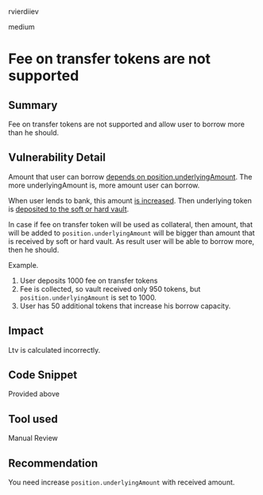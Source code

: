 rvierdiiev

medium

# Fee on transfer tokens are not supported

## Summary
Fee on transfer tokens are not supported and allow user to borrow more than he should.
## Vulnerability Detail
Amount that user can borrow [depends on position.underlyingAmount](https://github.com/sherlock-audit/2023-02-blueberry/blob/main/contracts/spell/IchiVaultSpell.sol#L109-L112). The more underlyingAmount is, more amount user can borrow.

When user lends to bank, this amount [is increased](https://github.com/sherlock-audit/2023-02-blueberry/blob/main/contracts/BlueBerryBank.sol#L643-L644). Then underlying token is [deposited to the soft or hard vault](https://github.com/sherlock-audit/2023-02-blueberry/blob/main/contracts/BlueBerryBank.sol#L646-L657).

In case if fee on transfer token will be used as collateral, then amount, that will be added to `position.underlyingAmount` will be bigger than amount that is received by soft or hard vault.
As result user will be able to borrow more, then he should.

Example.
1. User deposits 1000 fee on transfer tokens
2. Fee is collected, so vault received only 950 tokens, but `position.underlyingAmount` is set to 1000.
3. User has 50 additional tokens that increase his borrow capacity.
## Impact
Ltv is calculated incorrectly.
## Code Snippet
Provided above
## Tool used

Manual Review

## Recommendation
You need increase `position.underlyingAmount` with received amount.